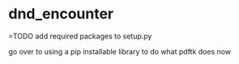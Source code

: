 # dnd_encounter

=TODO
add required packages to setup.py

go over to using a pip installable library to do what pdftk does now